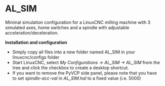 # AL_SIM

Minimal simulation configuration for a LinuxCNC milling machine with 3 simulated axes, home switches and a spindle with adjustable acceleration/deceleration.

**Installation and configuration**
 - Simply copy all files into a new folder named AL_SIM in your linuxcnc/configs folder
 - Start LinuxCNC, select *My Configurations -> AL_SIM -> AL_SIM* from the tree and click the checkbox to create a desktop shortcut.
 - If you want to remove the PyVCP side panel, please note that you have to set *spindle-acc-val* in *AL_SIM.hal* to a fixed value (i.e. 5000)
